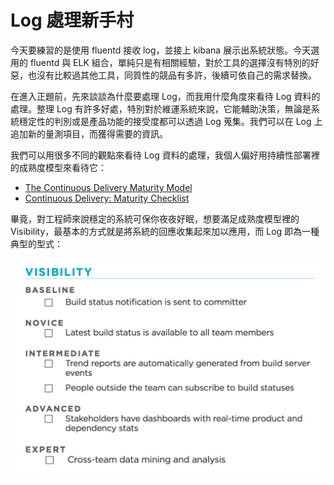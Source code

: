
#  Log 處理新手村

今天要練習的是使用 fluentd 接收 log，並接上 kibana 展示出系統狀態。今天選用的 fluentd 與 ELK 組合，單純只是有相關經驗，對於工具的選擇沒有特別的好惡，也沒有比較過其他工具，同質性的競品有多許，後續可依自己的需求替換。

在進入正題前，先來談談為什麼要處理 Log，而我用什麼角度來看待 Log 資料的處理。整理 Log 有許多好處，特別對於維運系統來說，它能輔助決策，無論是系統穩定性的判別或是產品功能的接受度都可以透過 Log 蒐集。我們可以在 Log 上追加新的量測項目，而獲得需要的資訊。

我們可以用很多不同的觀點來看待 Log 資料的處理，我個人偏好用持續性部署裡的成熟度模型來看待它：

* [The Continuous Delivery Maturity Model](https://www.infoq.com/articles/Continuous-Delivery-Maturity-Model)
* [Continuous Delivery: Maturity Checklist](https://dzone.com/articles/continuous-delivery-maturity)

畢竟，對工程師來說穩定的系統可保你夜夜好眠，想要滿足成熟度模型裡的 Visibility，最基本的方式就是將系統的回應收集起來加以應用，而 Log 即為一種典型的型式：

![](visiblity.png)

